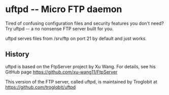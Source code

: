 uftpd -- Micro FTP daemon
=========================

Tired of confusing configuration files and security features you don't need?
Try uftpd -- a no nonsense FTP server built for you.

uftpd serves files from /srv/ftp on port 21 by default and just works.


History
-------

uftpd is based on the FtpServer project by Xu Wang.  For details, see his
GitHub page https://github.com/xu-wang11/FtpServer

This version of the FTP server, called uftpd, is maintained by Troglobit
at https://github.com/troglobit/uftpd

